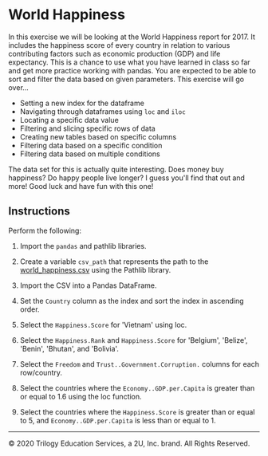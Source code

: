 # World Happiness

In this exercise we will be looking at the World Happiness report for 2017. It includes the happiness score of every country in relation to various contributing factors such as economic production (GDP) and life expectancy. This is a chance to use what you have learned in class so far and get more practice working with pandas. You are expected to be able to sort and filter the data based on given parameters. This exercise will go over...

* Setting a new index for the dataframe
* Navigating through dataframes using `loc` and `iloc`
* Locating a specific data value
* Filtering and slicing specific rows of data
* Creating new tables based on specific columns
* Filtering data based on a specific condition
* Filtering data based on multiple conditions

The data set for this is actually quite interesting. Does money buy happiness? Do happy people live longer? I guess you'll find that out and more! Good luck and have fun with this one!

## Instructions

Perform the following:

1. Import the `pandas` and pathlib libraries.

2. Create a variable `csv_path` that represents the path to the [world_happiness.csv](Resources/world_happiness.csv) using the Pathlib library.

3. Import the CSV into a Pandas DataFrame.

4. Set the `Country` column as the index and sort the index in ascending order.

5. Select the `Happiness.Score` for 'Vietnam' using loc.

6. Select the `Happiness.Rank` and `Happiness.Score` for 'Belgium', 'Belize', 'Benin', 'Bhutan', and 'Bolivia'.

7. Select the `Freedom` and `Trust..Government.Corruption.` columns for each row/country.

8. Select the countries where the `Economy..GDP.per.Capita` is greater than or equal to 1.6 using the loc function.

9. Select the countries where the `Happiness.Score` is greater than or equal to 5, and `Economy..GDP.per.Capita` is less than or equal to 1.

---

© 2020 Trilogy Education Services, a 2U, Inc. brand. All Rights Reserved.
